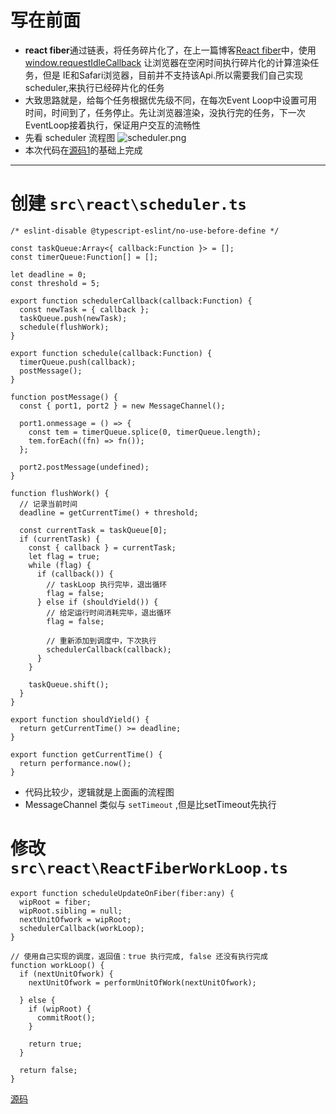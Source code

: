 # 写在前面

+ **react fiber**通过链表，将任务碎片化了，在上一篇博客[React fiber](https://github.com/shenqil/react-learn/tree/%E6%BA%90%E7%A0%811-fiber)中，使用[window.requestIdleCallback](https://developer.mozilla.org/zh-CN/docs/Web/API/Window/requestIdleCallback) 让浏览器在空闲时间执行碎片化的计算渲染任务，但是 IE和Safari浏览器，目前并不支持该Api.所以需要我们自己实现scheduler,来执行已经碎片化的任务
+ 大致思路就是，给每个任务根据优先级不同，在每次Event Loop中设置可用时间，时间到了，任务停止。先让浏览器渲染，没执行完的任务，下一次EventLoop接着执行，保证用户交互的流畅性
+ 先看 scheduler 流程图
![scheduler.png](https://upload-images.jianshu.io/upload_images/25820166-eb2bb8c0d37dcc5c.png?imageMogr2/auto-orient/strip%7CimageView2/2/w/1240)
+ 本次代码在[源码1](https://github.com/shenqil/react-learn/tree/%E6%BA%90%E7%A0%811-fiber)的基础上完成

***

# 创建 `src\react\scheduler.ts`

```
/* eslint-disable @typescript-eslint/no-use-before-define */

const taskQueue:Array<{ callback:Function }> = [];
const timerQueue:Function[] = [];

let deadline = 0;
const threshold = 5;

export function schedulerCallback(callback:Function) {
  const newTask = { callback };
  taskQueue.push(newTask);
  schedule(flushWork);
}

export function schedule(callback:Function) {
  timerQueue.push(callback);
  postMessage();
}

function postMessage() {
  const { port1, port2 } = new MessageChannel();

  port1.onmessage = () => {
    const tem = timerQueue.splice(0, timerQueue.length);
    tem.forEach((fn) => fn());
  };

  port2.postMessage(undefined);
}

function flushWork() {
  // 记录当前时间
  deadline = getCurrentTime() + threshold;

  const currentTask = taskQueue[0];
  if (currentTask) {
    const { callback } = currentTask;
    let flag = true;
    while (flag) {
      if (callback()) {
        // taskLoop 执行完毕，退出循环
        flag = false;
      } else if (shouldYield()) {
        // 给定运行时间消耗完毕，退出循环
        flag = false;

        // 重新添加到调度中，下次执行
        schedulerCallback(callback);
      }
    }

    taskQueue.shift();
  }
}

export function shouldYield() {
  return getCurrentTime() >= deadline;
}

export function getCurrentTime() {
  return performance.now();
}
```

+ 代码比较少，逻辑就是上面画的流程图
+ MessageChannel 类似与 `setTimeout` ,但是比setTimeout先执行

# 修改 `src\react\ReactFiberWorkLoop.ts`

```
export function scheduleUpdateOnFiber(fiber:any) {
  wipRoot = fiber;
  wipRoot.sibling = null;
  nextUnitOfwork = wipRoot;
  schedulerCallback(workLoop);
}

// 使用自己实现的调度，返回值：true 执行完成, false 还没有执行完成
function workLoop() {
  if (nextUnitOfwork) {
    nextUnitOfwork = performUnitOfWork(nextUnitOfwork);

  } else {
    if (wipRoot) {
      commitRoot();
    }

    return true;
  }

  return false;
}
```

[源码](https://github.com/shenqil/react-learn/tree/%E6%BA%90%E7%A0%812-scheduler)
